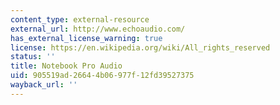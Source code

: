 ```yaml
---
content_type: external-resource
external_url: http://www.echoaudio.com/
has_external_license_warning: true
license: https://en.wikipedia.org/wiki/All_rights_reserved
status: ''
title: Notebook Pro Audio
uid: 905519ad-2664-4b06-977f-12fd39527375
wayback_url: ''
---
```

